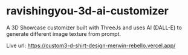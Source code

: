 # ravishingyou-3d-ai-customizer
A 3D Showcase customizer built with ThreeJs and uses AI (DALL-E) to generate different image texture from prompt.

Live url:
https://custom3-d-shirt-design-merwin-rebello.vercel.app/
